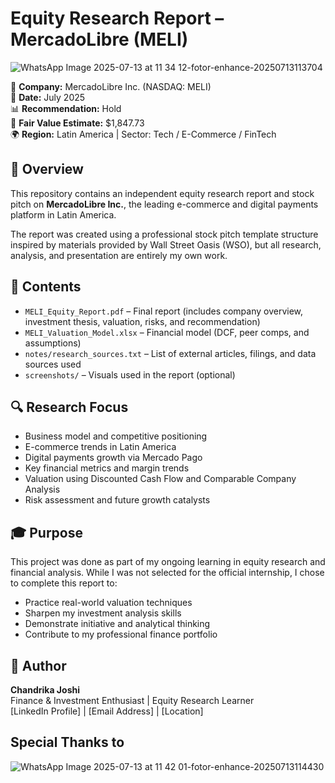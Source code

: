 # Equity Research Report – MercadoLibre (MELI)

 ![WhatsApp Image 2025-07-13 at 11 34 12-fotor-enhance-20250713113704](https://github.com/user-attachments/assets/3edb912c-4d7a-4a21-83e8-a74cb42b71ec)


📌 **Company:** MercadoLibre Inc. (NASDAQ: MELI)  
📅 **Date:** July 2025  
📊 **Recommendation:** Hold  
🎯 **Fair Value Estimate:** $1,847.73  
🌍 **Region:** Latin America | Sector: Tech / E-Commerce / FinTech

## 📝 Overview

This repository contains an independent equity research report and stock pitch on **MercadoLibre Inc.**, the leading e-commerce and digital payments platform in Latin America.

The report was created using a professional stock pitch template structure inspired by materials provided by Wall Street Oasis (WSO), but all research, analysis, and presentation are entirely my own work.

## 📂 Contents

- `MELI_Equity_Report.pdf` – Final report (includes company overview, investment thesis, valuation, risks, and recommendation)
- `MELI_Valuation_Model.xlsx` – Financial model (DCF, peer comps, and assumptions)
- `notes/research_sources.txt` – List of external articles, filings, and data sources used
- `screenshots/` – Visuals used in the report (optional)


## 🔍 Research Focus

- Business model and competitive positioning
- E-commerce trends in Latin America
- Digital payments growth via Mercado Pago
- Key financial metrics and margin trends
- Valuation using Discounted Cash Flow and Comparable Company Analysis
- Risk assessment and future growth catalysts


## 🎓 Purpose

This project was done as part of my ongoing learning in equity research and financial analysis. While I was not selected for the official internship, I chose to complete this report to:

- Practice real-world valuation techniques
- Sharpen my investment analysis skills
- Demonstrate initiative and analytical thinking
- Contribute to my professional finance portfolio


## 💼 Author

**Chandrika Joshi**  
Finance & Investment Enthusiast | Equity Research Learner  
[LinkedIn Profile] | [Email Address] | [Location]

## Special Thanks to

![WhatsApp Image 2025-07-13 at 11 42 01-fotor-enhance-20250713114430](https://github.com/user-attachments/assets/c4bf2389-5528-4781-82fd-3ce1f2b898d4)

